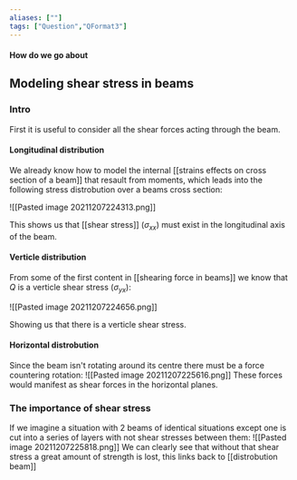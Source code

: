 ```yaml
---
aliases: [""]
tags: ["Question","QFormat3"]
---
```


#### How do we go about
## Modeling shear stress in beams
### Intro
First it is useful to consider all the shear forces acting through the beam.

#### Longitudinal distribution
We already know how to model the internal [[strains effects on cross section of a beam]] that resault from moments, which leads into the following stress distrobution over a beams cross section:

![[Pasted image 20211207224313.png]]

This shows us that [[shear stress]] ($\sigma_{xx}$) must exist in the longitudinal axis of the beam.

#### Verticle distribution
From some of the first content in [[shearing force in beams]] we know that $Q$ is a verticle shear stress ($\sigma_{yx}$):

![[Pasted image 20211207224656.png]]

Showing us that there is a verticle shear stress.

#### Horizontal distrobution
Since the beam isn't rotating around its centre there must be a force countering rotation:
![[Pasted image 20211207225616.png]]
These forces would manifest as shear forces in the horizontal planes.

### The importance of shear stress
If we imagine a situation with 2 beams of identical situations except one is cut into a series of layers with not shear stresses between them:
![[Pasted image 20211207225818.png]]
We can clearly see that without that shear stress a great amount of strength is lost, this links back to [[distrobution  beam]]